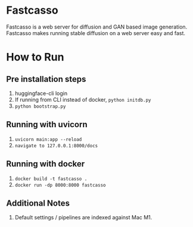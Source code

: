 # Fastcasso
Fastcasso is a web server for diffusion and GAN based image generation. 
Fastcasso makes running stable diffusion on a web server easy and fast.
# How to Run

## Pre installation steps
1. huggingface-cli login
2. If running from CLI instead of docker, `python initdb.py`
3. `python bootstrap.py`

## Running with uvicorn

1. `uvicorn main:app --reload`
2. `navigate to 127.0.0.1:8000/docs`

## Running with docker

1. `docker build -t fastcasso .`
2. `docker run -dp 8000:8000 fastcasso`

## Additional Notes

1. Default settings / pipelines are indexed against Mac M1.
